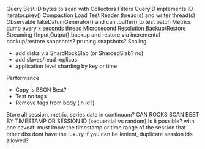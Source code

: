 Query
    Best ID bytes to scan with
    Collectors
    Filters
    QueryID implements ID
    Iterator.prev()
Compaction
Load Test
    Reader thread(s) and writer thread(s)
        Observable<Datum> fakeDatumGenerator()
            and can .buffer() to test batch
    Metrics dump every x seconds thread
Microsecond Resolution
Backup/Restore
    Streaming {Input,Output} backup and restore via incremental backup/restore
        snapshots? pruning snapshots?
Scaling
 - add disks via ShardRockSlab (or ShardedSlab? no)
 - add slaves/read replicas
 - application level sharding by key or time

Performance
 - Copy is BSON Best?
 - Test no tags
 - Remove tags from body (in id?)

Store all session, metric, series data in continuum?
 CAN ROCKS SCAN BEST BY TIMESTAMP OR SESSION ID (sequential vs random)
 Is it possible?
  with one caveat: must know the timestamp or time range of the session
    that other dbs dont have the luxury
    if you can be lenient, duplicate session ids allowed?


